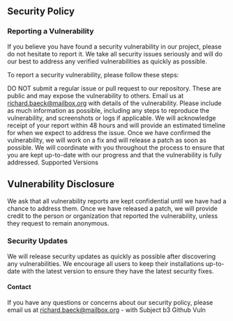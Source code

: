 ## Security Policy

### Reporting a Vulnerability

If you believe you have found a security vulnerability in our project, please do not hesitate to report it. We take all security issues seriously and will do our best to address any verified vulnerabilities as quickly as possible.

To report a security vulnerability, please follow these steps:

DO NOT submit a regular issue or pull request to our repository. These are public and may expose the vulnerability to others.
Email us at richard.baeck@mailbox.org with details of the vulnerability. Please include as much information as possible, including any steps to reproduce the vulnerability, and screenshots or logs if applicable.
We will acknowledge receipt of your report within 48 hours and will provide an estimated timeline for when we expect to address the issue.
Once we have confirmed the vulnerability, we will work on a fix and will release a patch as soon as possible.
We will coordinate with you throughout the process to ensure that you are kept up-to-date with our progress and that the vulnerability is fully addressed.
Supported Versions

## Vulnerability Disclosure

We ask that all vulnerability reports are kept confidential until we have had a chance to address them. Once we have released a patch, we will provide credit to the person or organization that reported the vulnerability, unless they request to remain anonymous.

### Security Updates

We will release security updates as quickly as possible after discovering any vulnerabilities. We encourage all users to keep their installations up-to-date with the latest version to ensure they have the latest security fixes.

#### Contact

If you have any questions or concerns about our security policy, please email us at richard.baeck@mailbox.org - with Subject b3 Github Vuln
